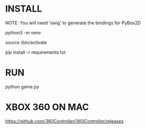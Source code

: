 INSTALL
=======

NOTE: You will need 'swig' to generate the bindings for PyBox2D

python3 -m venv <name-of-venv>

source <name-of-venv>/bin/activate

pip install -r requirements.txt


RUN
===

python game.py

XBOX 360 ON MAC
===============

https://github.com/360Controller/360Controller/releases
